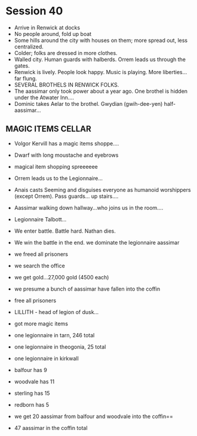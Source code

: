 # Session 40

* Arrive in Renwick at docks
* No people around, fold up boat
* Some hills around the city with houses on them; more spread out, less centralized.
* Colder; folks are dressed in more clothes.
* Walled city. Human guards with halberds. Orrem leads us through the gates. 
* Renwick is lively. People look happy. Music is playing. More liberties… far flung.
* SEVERAL BROTHELS IN RENWICK FOLKS.
* The aassimar only took power about a year ago. One brothel is hidden under the Atwater Inn….
* Dominic takes Aelar to the brothel. Gwydian (gwih-dee-yen) half-aassimar…

## MAGIC ITEMS CELLAR
* Volgor Kervill has a magic items shoppe….
* Dwarf with long moustache and eyebrows
* magical item shopping spreeeeee

* Orrem leads us to the Legionnaire…
* Anais casts Seeming and disguises everyone as humanoid worshippers (except Orrem). Pass guards… up stairs….
* Aassimar walking down hallway…who joins us in the room….

* Legionnaire Talbott…
* We enter battle. Battle hard. Nathan dies.
* We win the battle in the end. we dominate the legionnaire aassimar
* we freed all prisoners
* we search the office
* we get gold…27,000 gold (4500 each)
* we presume a bunch of aassimar have fallen into the coffin
* free all prisoners
* LILLITH - head of legion of dusk…
* got more magic items

* one legionnaire in tarn, 246 total
* one legionnaire in theogonia, 25 total
* one legionnaire in kirkwall
* balfour has 9 
* woodvale has 11
* sterling has 15
* redborn has 5

* we get 20 aassimar from balfour and woodvale into the coffin==
* 47 aassimar in the coffin total
